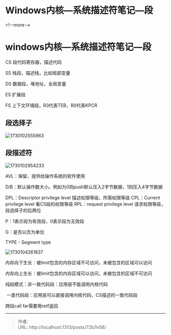 # Windows内核—系统描述符笔记—段


&lt;!--more--&gt;



# windows内核—系统描述符笔记—段

CS	段代码寄存器，描述代码

SS	栈段，描述栈，比如局部变量

DS	数据段，堆地址，全局变量

ES	扩展段

FS	上下文环境段，R3代表TEB，R0代表KPCR



## 段选择子

![1730102555963](https://cdn.jsdelivr.net/gh/lo1see/Picturebed@main/img/1730102555963.png)



## 段描述符

![1730102954233](https://cdn.jsdelivr.net/gh/lo1see/Picturebed@main/img/1730102954233.jpg)

AVL：保留，提供给操作系统的软件使用

D/B：默认操作数大小。例如为0则push默认压入2字节数据，1则压入4字节数据

DPL：Descriptor privilege level	描述权限等级，所需权限等级
CPL：Current privilege level	看CS段的权限等级
RPL：request privilege level	请求权限等级，段选择子的后两位

P：1表示段为有效段，0表示段为无效段

G：是否以页为单位

TYPE - Segment type

![1730104261837](https://cdn.jsdelivr.net/gh/lo1see/Picturebed@main/img/1730104261837.jpg)



内存向下生长：被limit包含的内存区域不可访问，未被包含的区域可以访问

内存向上生长：被limit包含的内存区域可以访问，未被包含的区域不可访问

纯段模式：非一致代码段：应用层不能调用内核代码

​				一直代码段：应用层可以直接调用内核代码，CS描述的一致代码段



跨段call far需要用retf返回


---

> 作者:   
> URL: http://localhost:1313/posts/72b7e58/  

